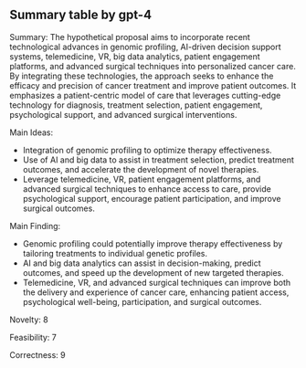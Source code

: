 ## Summary table by gpt-4
Summary: 
The hypothetical proposal aims to incorporate recent technological advances in genomic profiling, AI-driven decision support systems, telemedicine, VR, big data analytics, patient engagement platforms, and advanced surgical techniques into personalized cancer care. By integrating these technologies, the approach seeks to enhance the efficacy and precision of cancer treatment and improve patient outcomes. It emphasizes a patient-centric model of care that leverages cutting-edge technology for diagnosis, treatment selection, patient engagement, psychological support, and advanced surgical interventions.

Main Ideas: 
- Integration of genomic profiling to optimize therapy effectiveness.
- Use of AI and big data to assist in treatment selection, predict treatment outcomes, and accelerate the development of novel therapies.
- Leverage telemedicine, VR, patient engagement platforms, and advanced surgical techniques to enhance access to care, provide psychological support, encourage patient participation, and improve surgical outcomes.

Main Finding: 
- Genomic profiling could potentially improve therapy effectiveness by tailoring treatments to individual genetic profiles.
- AI and big data analytics can assist in decision-making, predict outcomes, and speed up the development of new targeted therapies.
- Telemedicine, VR, and advanced surgical techniques can improve both the delivery and experience of cancer care, enhancing patient access, psychological well-being, participation, and surgical outcomes.

Novelty: 
8

Feasibility: 
7

Correctness: 
9